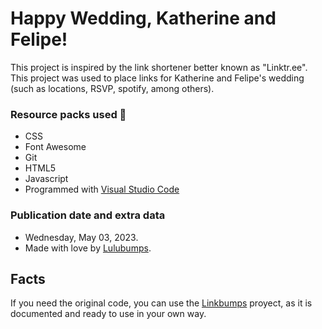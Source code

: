 # Happy Wedding, Katherine and Felipe!

This project is inspired by the link shortener better known as "Linktr.ee". This project was used to place links for Katherine and Felipe's wedding (such as locations, RSVP, spotify, among others). 

### Resource packs used 🔧
* CSS
* Font Awesome
* Git
* HTML5
* Javascript
* Programmed with [Visual Studio Code](https://code.visualstudio.com/)

### Publication date and extra data
* Wednesday, May 03, 2023.
* Made with love by [Lulubumps](https://github.com/lulubumps).

## Facts
If you need the original code, you can use the [Linkbumps](https://github.com/lulubumps/Linkbumps) proyect, as it is documented and ready to use in your own way.